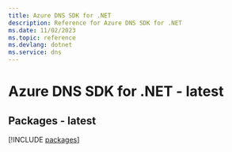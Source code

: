 ```yaml
---
title: Azure DNS SDK for .NET
description: Reference for Azure DNS SDK for .NET
ms.date: 11/02/2023
ms.topic: reference
ms.devlang: dotnet
ms.service: dns
---
```

# Azure DNS SDK for .NET - latest
## Packages - latest
[!INCLUDE [packages](dns-index.md)]